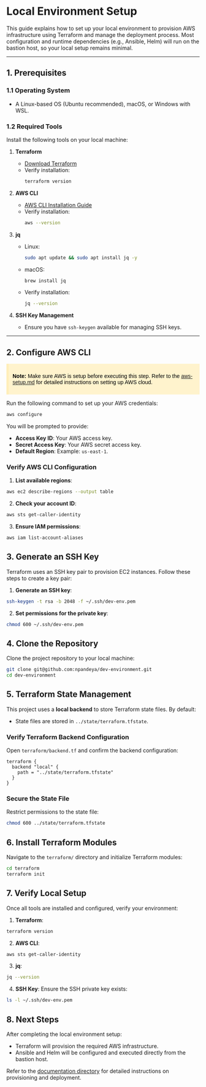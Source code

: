 # Local Environment Setup

This guide explains how to set up your local environment to provision AWS infrastructure using Terraform and manage the deployment process. Most configuration and runtime dependencies (e.g., Ansible, Helm) will run on the bastion host, so your local setup remains minimal.

---

## **1. Prerequisites**

### 1.1 **Operating System**
- A Linux-based OS (Ubuntu recommended), macOS, or Windows with WSL.

### 1.2 **Required Tools**
Install the following tools on your local machine:

1. **Terraform**
   - [Download Terraform](https://developer.hashicorp.com/terraform/downloads)
   - Verify installation:
     ```bash
     terraform version
     ```

2. **AWS CLI**
   - [AWS CLI Installation Guide](https://docs.aws.amazon.com/cli/latest/userguide/getting-started-install.html)
   - Verify installation:
     ```bash
     aws --version
     ```

3. **jq**
   - Linux:
     ```bash
     sudo apt update && sudo apt install jq -y
     ```
   - macOS:
     ```bash
     brew install jq
     ```
   - Verify installation:
     ```bash
     jq --version
     ```

4. **SSH Key Management**
   - Ensure you have `ssh-keygen` available for managing SSH keys.

---

## **2. Configure AWS CLI**
<div style="background-color: #fff3cd; border-left: 6px solid #ffeeba; padding: 10px; color: #000; font-family: Arial, sans-serif;">

**Note:** Make sure AWS is setup before executing this step. 
Refer to the [aws-setup.md](./aws-setup.md) for detailed instructions on setting up AWS cloud.

</div>

Run the following command to set up your AWS credentials:
```bash
aws configure
```
You will be prompted to provide:
- **Access Key ID**: Your AWS access key.
- **Secret Access Key**: Your AWS secret access key.
- **Default Region**: Example: `us-east-1`.

### Verify AWS CLI Configuration
1. **List available regions**:
  ```bash
  aws ec2 describe-regions --output table
  ```

2. **Check your account ID**:
  ```bash
  aws sts get-caller-identity
  ```

3. **Ensure IAM permissions**:
  ```bash 
  aws iam list-account-aliases
  ```

## **3. Generate an SSH Key**
Terraform uses an SSH key pair to provision EC2 instances. Follow these steps to create a key pair:

1. **Generate an SSH key**:
  ```bash
  ssh-keygen -t rsa -b 2048 -f ~/.ssh/dev-env.pem
  ```

2. **Set permissions for the private key**:
  ```bash
  chmod 600 ~/.ssh/dev-env.pem
  ```
## **4. Clone the Repository**
Clone the project repository to your local machine:
```bash 
git clone git@github.com:npandeya/dev-environment.git
cd dev-environment 
```
## **5. Terraform State Management**

This project uses a **local backend** to store Terraform state files. By default:
- State files are stored in `../state/terraform.tfstate`.

### Verify Terraform Backend Configuration
Open `terraform/backend.tf` and confirm the backend configuration:
```hcl
terraform {
  backend "local" {
    path = "../state/terraform.tfstate"
  }
}
```
### Secure the State File

Restrict permissions to the state file:
```bash
chmod 600 ../state/terraform.tfstate
```

## **6. Install Terraform Modules**

Navigate to the `terraform/` directory and initialize Terraform modules:
```bash
cd terraform
terraform init
```

## **7. Verify Local Setup**

Once all tools are installed and configured, verify your environment:

1. **Terraform**:
  ```bash
  terraform version
  ```

2. **AWS CLI**:
  ```bash
  aws sts get-caller-identity
  ```

3. **jq**:
  ```bash
  jq --version
  ```
4. **SSH Key**: Ensure the SSH private key exists:
  ```bash
  ls -l ~/.ssh/dev-env.pem 
  ```

## **8. Next Steps**

After completing the local environment setup:
- Terraform will provision the required AWS infrastructure.
- Ansible and Helm will be configured and executed directly from the bastion host.

Refer to the [documentation directory](./) for detailed instructions on provisioning and deployment.






